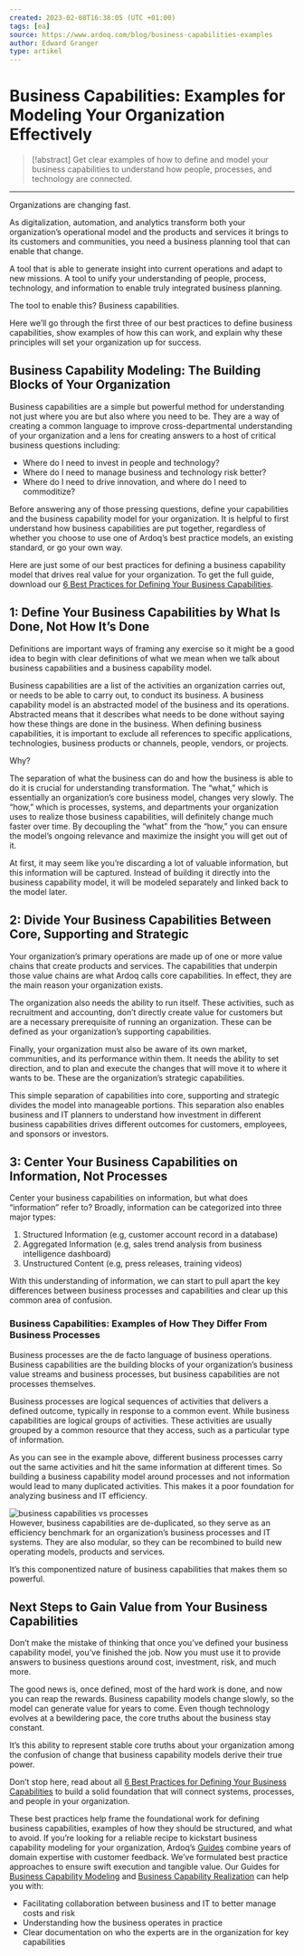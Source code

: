 ```yaml
---
created: 2023-02-08T16:38:05 (UTC +01:00)
tags: [ea]
source: https://www.ardoq.com/blog/business-capabilities-examples
author: Edward Granger
type: artikel
---
```


# Business Capabilities: Examples for Modeling Your Organization Effectively

> [!abstract]
> Get clear examples of how to define and model your business capabilities to understand how people, processes, and technology are connected.

---
Organizations are changing fast. 

As digitalization, automation, and analytics transform both your organization’s operational model and the products and services it brings to its customers and communities, you need a business planning tool that can enable that change.

A tool that is able to generate insight into current operations and adapt to new missions. A tool to unify your understanding of people, process, technology, and information to enable truly integrated business planning.

The tool to enable this? Business capabilities.

Here we’ll go through the first three of our best practices to define business capabilities, show examples of how this can work, and explain why these principles will set your organization up for success.

## Business Capability Modeling: The Building Blocks of Your Organization

Business capabilities are a simple but powerful method for understanding not just where you are but also where you need to be. They are a way of creating a common language to improve cross-departmental understanding of your organization and a lens for creating answers to a host of critical business questions including:

-   Where do I need to invest in people and technology?
-   Where do I need to manage business and technology risk better?
-   Where do I need to drive innovation, and where do I need to commoditize?

Before answering any of those pressing questions, define your capabilities and the business capability model for your organization. It is helpful to first understand how business capabilities are put together, regardless of whether you choose to use one of Ardoq’s best practice models, an existing standard, or go your own way.

Here are just some of our best practices for defining a business capability model that drives real value for your organization. To get the full guide, download our [6 Best Practices for Defining Your Business Capabilities](https://content.ardoq.com/best-practices-for-defining-your-business-capabilities-new).


## 1: Define Your Business Capabilities by What Is Done, Not How It’s Done

Definitions are important ways of framing any exercise so it might be a good idea to begin with clear definitions of what we mean when we talk about business capabilities and a business capability model.

Business capabilities are a list of the activities an organization carries out, or needs to be able to carry out, to conduct its business. A business capability model is an abstracted model of the business and its operations. Abstracted means that it describes what needs to be done without saying how these things are done in the business. When defining business capabilities, it is important to exclude all references to specific applications, technologies, business products or channels, people, vendors, or projects. 

Why?

The separation of what the business can do and how the business is able to do it is crucial for understanding transformation. The “what,” which is essentially an organization’s core business model, changes very slowly. The “how,” which is processes, systems, and departments your organization uses to realize those business capabilities, will definitely change much faster over time. By decoupling the “what” from the “how,” you can ensure the model’s ongoing relevance and maximize the insight you will get out of it.

At first, it may seem like you’re discarding a lot of valuable information, but this information will be captured. Instead of building it directly into the business capability model, it will be modeled separately and linked back to the model later.


## 2: Divide Your Business Capabilities Between Core, Supporting and Strategic

Your organization’s primary operations are made up of one or more value chains that create products and services. The capabilities that underpin those value chains are what Ardoq calls core capabilities. In effect, they are the main reason your organization exists.

The organization also needs the ability to run itself. These activities, such as recruitment and accounting, don’t directly create value for customers but are a necessary prerequisite of running an organization. These can be defined as your organization’s supporting capabilities.

Finally, your organization must also be aware of its own market, communities, and its performance within them. It needs the ability to set direction, and to plan and execute the changes that will move it to where it wants to be. These are the organization’s strategic capabilities.

This simple separation of capabilities into core, supporting and strategic divides the model into manageable portions. This separation also enables business and IT planners to understand how investment in different business capabilities drives different outcomes for customers, employees, and sponsors or investors.



## 3: Center Your Business Capabilities on Information, Not Processes

Center your business capabilities on information, but what does “information” refer to? Broadly, information can be categorized into three major types: 

1.  Structured Information (e.g, customer account record in a database)
2.  Aggregated Information (e.g, sales trend analysis from business intelligence dashboard)
3.  Unstructured Content (e.g, press releases, training videos)

With this understanding of information, we can start to pull apart the key differences between business processes and capabilities and clear up this common area of confusion.

### Business Capabilities: Examples of How They Differ From Business Processes

Business processes are the de facto language of business operations. Business capabilities are the building blocks of your organization’s business value streams and business processes, but business capabilities are not processes themselves.

Business processes are logical sequences of activities that delivers a defined outcome, typically in response to a common event. While business capabilities are logical groups of activities. These activities are usually grouped by a common resource that they access, such as a particular type of information.

As you can see in the example above, different business processes carry out the same activities and hit the same information at different times. So building a business capability model around processes and not information would lead to many duplicated activities. This makes it a poor foundation for analyzing business and IT efficiency.

![business capabilities vs processes](https://www.ardoq.com/hs-fs/hubfs/Blog/Featured%20Imgs%20for%20Posts/bcm%20teaser%20blog.png?width=1423&height=1043&name=bcm%20teaser%20blog.png)  
However, business capabilities are de-duplicated, so they serve as an efficiency benchmark for an organization’s business processes and IT systems. They are also modular, so they can be recombined to build new operating models, products and services.

It’s this componentized nature of business capabilities that makes them so powerful.

## Next Steps to Gain Value from Your Business Capabilities

Don’t make the mistake of thinking that once you’ve defined your business capability model, you’ve finished the job. Now you must use it to provide answers to business questions around cost, investment, risk, and much more.

The good news is, once defined, most of the hard work is done, and now you can reap the rewards. Business capability models change slowly, so the model can generate value for years to come. Even though technology evolves at a bewildering pace, the core truths about the business stay constant.

It’s this ability to represent stable core truths about your organization among the confusion of change that business capability models derive their true power.

Don’t stop here, read about all [6 Best Practices for Defining Your Business Capabilities](https://content.ardoq.com/best-practices-for-defining-your-business-capabilities-new) to build a solid foundation that will connect systems, processes, and people in your organization.  

These best practices help frame the foundational work for defining business capabilities, examples of how they should be structured, and what to avoid. If you’re looking for a reliable recipe to kickstart business capability modeling for your organization, Ardoq’s [Guides](https://www.ardoq.com/blog/enterprise-transformation) combine years of domain expertise with customer feedback. We’ve formulated best practice approaches to ensure swift execution and tangible value. Our Guides for [Business Capability Modeling](https://www.ardoq.com/best-practice-guides/business-capability-modeling) and [Business Capability Realization](https://www.ardoq.com/best-practice-guides/business-capability-realization) can help you with:

-   Facilitating collaboration between business and IT to better manage costs and risk
-   Understanding how the business operates in practice
-   Clear documentation on who the experts are in the organization for key capabilities